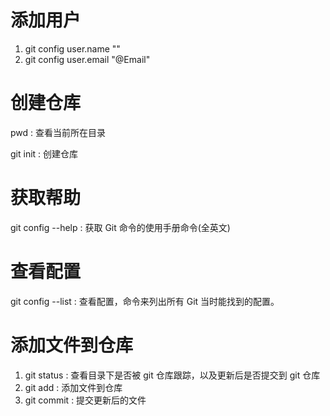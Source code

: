 # 添加用户

1. git config user.name "<finame>"
2. git config user.email "@Email"

# 创建仓库

pwd : 查看当前所在目录

git init : 创建仓库

# 获取帮助

git config --help : 获取 Git 命令的使用手册命令(全英文)

# 查看配置

git config --list : 查看配置，命令来列出所有 Git 当时能找到的配置。

# 添加文件到仓库

1. git status : 查看目录下是否被 git 仓库跟踪，以及更新后是否提交到 git 仓库
2. git add <file name> :  添加文件到仓库
3. git commit <file name> : 提交更新后的文件